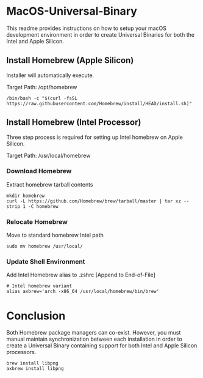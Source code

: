 # MacOS-Universal-Binary
This readme provides instructions on how to setup your macOS development environment in order to create Universal Binaries for both the Intel and Apple Silicon.

## Install Homebrew (Apple Silicon)
Installer will automatically execute.

Target Path: /opt/homebrew
```
/bin/bash -c "$(curl -fsSL https://raw.githubusercontent.com/Homebrew/install/HEAD/install.sh)"
```

## Install Homebrew (Intel Processor)
Three step process is required for setting up Intel homebrew on Apple Silicon.

Target Path: /usr/local/homebrew
### Download Homebrew
Extract homebrew tarball contents
```
mkdir homebrew
curl -L https://github.com/Homebrew/brew/tarball/master | tar xz --strip 1 -C homebrew
```
### Relocate Homebrew
Move to standard homebrew Intel path
```
sudo mv homebrew /usr/local/
```
### Update Shell Environment
Add Intel Homebrew alias to .zshrc [Append to End-of-File]
```
# Intel homebrew variant
alias axbrew='arch -x86_64 /usr/local/homebrew/bin/brew'
```

# Conclusion
Both Homebrew package managers can co-exist.  However, you must manual maintain synchronization between each installation in order to create a Universal Binary containing support for both Intel and Apple Silicon processors.
```
brew install libpng
axbrew install libpng
```
